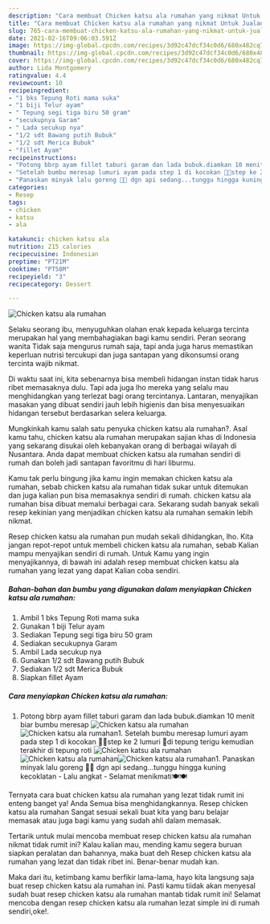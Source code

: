 ```yaml
---
description: "Cara membuat Chicken katsu ala rumahan yang nikmat Untuk Jualan"
title: "Cara membuat Chicken katsu ala rumahan yang nikmat Untuk Jualan"
slug: 765-cara-membuat-chicken-katsu-ala-rumahan-yang-nikmat-untuk-jualan
date: 2021-02-16T09:06:03.591Z
image: https://img-global.cpcdn.com/recipes/3d92c47dcf34c0d6/680x482cq70/chicken-katsu-ala-rumahan-foto-resep-utama.jpg
thumbnail: https://img-global.cpcdn.com/recipes/3d92c47dcf34c0d6/680x482cq70/chicken-katsu-ala-rumahan-foto-resep-utama.jpg
cover: https://img-global.cpcdn.com/recipes/3d92c47dcf34c0d6/680x482cq70/chicken-katsu-ala-rumahan-foto-resep-utama.jpg
author: Lida Montgomery
ratingvalue: 4.4
reviewcount: 10
recipeingredient:
- "1 bks Tepung Roti mama suka"
- "1 biji Telur ayam"
- " Tepung segi tiga biru 50 gram"
- "secukupnya Garam"
- " Lada secukup nya"
- "1/2 sdt Bawang putih Bubuk"
- "1/2 sdt Merica Bubuk"
- "fillet Ayam"
recipeinstructions:
- "Potong bbrp ayam fillet taburi garam dan lada bubuk.diamkan 10 menit biar bumbu meresap"
- "Setelah bumbu meresap lumuri ayam pada step 1 di kocokan 🥚🥚step ke 2 lumuri 🍗di tepung terigu kemudian terakhir di tepung roti"
- "Panaskan minyak lalu goreng 🐓🐓 dgn api sedang...tunggu hingga kuning kecoklatan Lalu angkat Selamat menikmati🍽🍽"
categories:
- Resep
tags:
- chicken
- katsu
- ala

katakunci: chicken katsu ala 
nutrition: 215 calories
recipecuisine: Indonesian
preptime: "PT21M"
cooktime: "PT58M"
recipeyield: "3"
recipecategory: Dessert

---
```



![Chicken katsu ala rumahan](https://img-global.cpcdn.com/recipes/3d92c47dcf34c0d6/680x482cq70/chicken-katsu-ala-rumahan-foto-resep-utama.jpg)

Selaku seorang ibu, menyuguhkan olahan enak kepada keluarga tercinta merupakan hal yang membahagiakan bagi kamu sendiri. Peran seorang  wanita Tidak saja mengurus rumah saja, tapi anda juga harus memastikan keperluan nutrisi tercukupi dan juga santapan yang dikonsumsi orang tercinta wajib nikmat.

Di waktu  saat ini, kita sebenarnya bisa membeli hidangan instan tidak harus ribet memasaknya dulu. Tapi ada juga lho mereka yang selalu mau menghidangkan yang terlezat bagi orang tercintanya. Lantaran, menyajikan masakan yang dibuat sendiri jauh lebih higienis dan bisa menyesuaikan hidangan tersebut berdasarkan selera keluarga. 



Mungkinkah kamu salah satu penyuka chicken katsu ala rumahan?. Asal kamu tahu, chicken katsu ala rumahan merupakan sajian khas di Indonesia yang sekarang disukai oleh kebanyakan orang di berbagai wilayah di Nusantara. Anda dapat membuat chicken katsu ala rumahan sendiri di rumah dan boleh jadi santapan favoritmu di hari liburmu.

Kamu tak perlu bingung jika kamu ingin memakan chicken katsu ala rumahan, sebab chicken katsu ala rumahan tidak sukar untuk ditemukan dan juga kalian pun bisa memasaknya sendiri di rumah. chicken katsu ala rumahan bisa dibuat memalui berbagai cara. Sekarang sudah banyak sekali resep kekinian yang menjadikan chicken katsu ala rumahan semakin lebih nikmat.

Resep chicken katsu ala rumahan pun mudah sekali dihidangkan, lho. Kita jangan repot-repot untuk membeli chicken katsu ala rumahan, sebab Kalian mampu menyajikan sendiri di rumah. Untuk Kamu yang ingin menyajikannya, di bawah ini adalah resep membuat chicken katsu ala rumahan yang lezat yang dapat Kalian coba sendiri.

<!--inarticleads1-->

##### Bahan-bahan dan bumbu yang digunakan dalam menyiapkan Chicken katsu ala rumahan:

1. Ambil 1 bks Tepung Roti mama suka
1. Gunakan 1 biji Telur ayam
1. Sediakan  Tepung segi tiga biru 50 gram
1. Sediakan secukupnya Garam
1. Ambil  Lada secukup nya
1. Gunakan 1/2 sdt Bawang putih Bubuk
1. Sediakan 1/2 sdt Merica Bubuk
1. Siapkan fillet Ayam




<!--inarticleads2-->

##### Cara menyiapkan Chicken katsu ala rumahan:

1. Potong bbrp ayam fillet taburi garam dan lada bubuk.diamkan 10 menit biar bumbu meresap
<img src="https://img-global.cpcdn.com/steps/88814f3f5e7d6abe/160x128cq70/chicken-katsu-ala-rumahan-langkah-memasak-1-foto.jpg" alt="Chicken katsu ala rumahan"><img src="https://img-global.cpcdn.com/steps/b411fb23d1066124/160x128cq70/chicken-katsu-ala-rumahan-langkah-memasak-1-foto.jpg" alt="Chicken katsu ala rumahan">1. Setelah bumbu meresap lumuri ayam pada step 1 di kocokan 🥚🥚step ke 2 lumuri 🍗di tepung terigu kemudian terakhir di tepung roti
<img src="https://img-global.cpcdn.com/steps/2c9ab6409a65e2cc/160x128cq70/chicken-katsu-ala-rumahan-langkah-memasak-2-foto.jpg" alt="Chicken katsu ala rumahan"><img src="https://img-global.cpcdn.com/steps/47651eaf06706a29/160x128cq70/chicken-katsu-ala-rumahan-langkah-memasak-2-foto.jpg" alt="Chicken katsu ala rumahan"><img src="https://img-global.cpcdn.com/steps/36765e23b5f403b7/160x128cq70/chicken-katsu-ala-rumahan-langkah-memasak-2-foto.jpg" alt="Chicken katsu ala rumahan">1. Panaskan minyak lalu goreng 🐓🐓 dgn api sedang...tunggu hingga kuning kecoklatan - Lalu angkat - Selamat menikmati🍽🍽




Ternyata cara buat chicken katsu ala rumahan yang lezat tidak rumit ini enteng banget ya! Anda Semua bisa menghidangkannya. Resep chicken katsu ala rumahan Sangat sesuai sekali buat kita yang baru belajar memasak atau juga bagi kamu yang sudah ahli dalam memasak.

Tertarik untuk mulai mencoba membuat resep chicken katsu ala rumahan nikmat tidak rumit ini? Kalau kalian mau, mending kamu segera buruan siapkan peralatan dan bahannya, maka buat deh Resep chicken katsu ala rumahan yang lezat dan tidak ribet ini. Benar-benar mudah kan. 

Maka dari itu, ketimbang kamu berfikir lama-lama, hayo kita langsung saja buat resep chicken katsu ala rumahan ini. Pasti kamu tiidak akan menyesal sudah buat resep chicken katsu ala rumahan mantab tidak rumit ini! Selamat mencoba dengan resep chicken katsu ala rumahan lezat simple ini di rumah sendiri,oke!.

